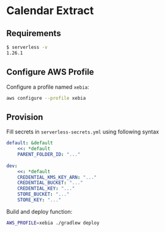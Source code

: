 # Calendar Extract

## Requirements

```bash
$ serverless -v
1.26.1
```

## Configure AWS Profile

Configure a profile named `xebia`:
```bash
aws configure --profile xebia
```

## Provision

Fill secrets in `serverless-secrets.yml` using following syntax

```yaml
default: &default
    <<: *default
    PARENT_FOLDER_ID: "..."
       
dev:
    <<: *default
    CREDENTIAL_KMS_KEY_ARN: "..."
    CREDENTIAL_BUCKET: "..."
    CREDENTIAL_KEY: "..."
    STORE_BUCKET: "..."
    STORE_KEY: "..."
```

Build and deploy function:
```bash
AWS_PROFILE=xebia ./gradlew deploy
```
